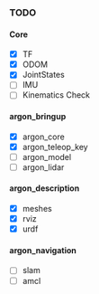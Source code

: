 ### TODO ###

#### Core ####
- [x] TF
- [x] ODOM
- [x] JointStates
- [ ] IMU
- [ ] Kinematics Check

#### argon_bringup ####
- [x] argon_core
- [x] argon_teleop_key
- [ ] argon_model
- [ ] argon_lidar

#### argon_description ####
- [x] meshes
- [x] rviz
- [x] urdf

#### argon_navigation ####
- [ ] slam
- [ ] amcl
